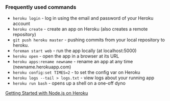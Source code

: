 ### Frequently used commands

* ```heroku login``` - log in using the email and password of your Heroku account
* ```heroku create``` - create an app on Heroku (also creates a remote repository)
* ```git push heroku master``` - pushing commits from your local repository to heroku.
* ```foreman start web``` - run the app locally (at localhost:5000)
* ```heroku open``` - open the app in a browser at its URL
* ```heroku apps:rename newname``` - rename an app at any time (newname.herokuapp.com)
* ```heroku config:set TIMES=2``` - to set the config var on Heroku
* ```heroku logs --tail > logs.txt``` - view logs about your running app
* ```heroku run bash``` - opens up a shell on a one-off dyno

[Getting Started with Node.js on Heroku](https://devcenter.heroku.com/articles/getting-started-with-nodejs)

